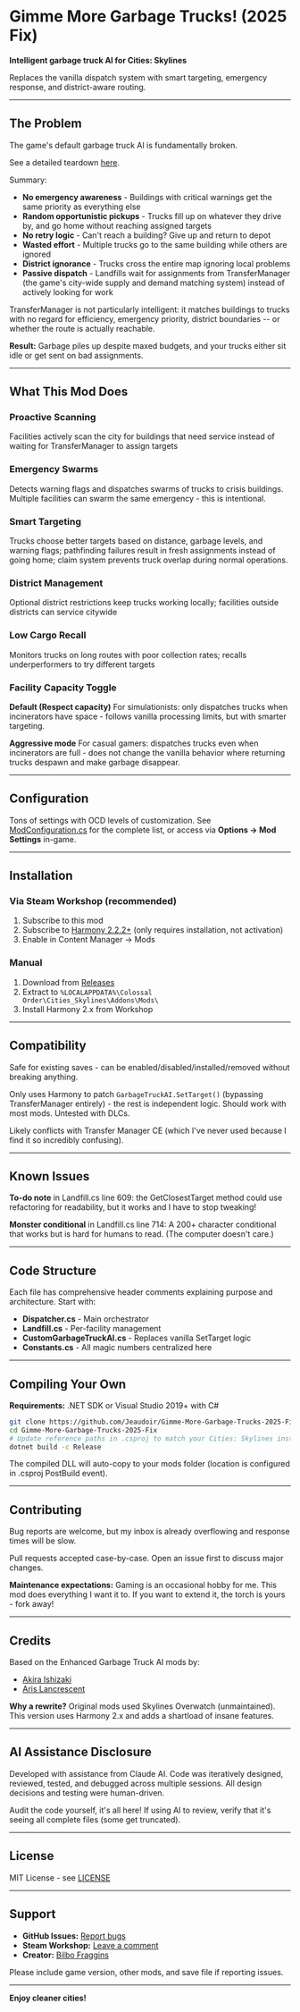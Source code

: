 # Gimme More Garbage Trucks! (2025 Fix)

**Intelligent garbage truck AI for Cities: Skylines**

Replaces the vanilla dispatch system with smart targeting, emergency response, and district-aware routing.

---

## The Problem

The game's default garbage truck AI is fundamentally broken.

See a detailed teardown [here](VANILLA_ANALYSIS.md).

Summary:
- **No emergency awareness** - Buildings with critical warnings get the same priority as everything else
- **Random opportunistic pickups** - Trucks fill up on whatever they drive by, and go home without reaching assigned targets
- **No retry logic** - Can't reach a building? Give up and return to depot
- **Wasted effort** - Multiple trucks go to the same building while others are ignored
- **District ignorance** - Trucks cross the entire map ignoring local problems
- **Passive dispatch** - Landfills wait for assignments from TransferManager (the game's city-wide supply and demand matching system) instead of actively looking for work

TransferManager is not particularly intelligent: it matches buildings to trucks with no regard for efficiency, emergency priority, district boundaries -- or whether the route is actually reachable.

**Result:** Garbage piles up despite maxed budgets, and your trucks either sit idle or get sent on bad assignments.

---

## What This Mod Does

### Proactive Scanning
Facilities actively scan the city for buildings that need service instead of waiting for TransferManager to assign targets

### Emergency Swarms
Detects warning flags and dispatches swarms of trucks to crisis buildings. Multiple facilities can swarm the same emergency - this is intentional.

### Smart Targeting
Trucks choose better targets based on distance, garbage levels, and warning flags; pathfinding failures result in fresh assignments instead of going home; claim system prevents truck overlap during normal operations.

### District Management
Optional district restrictions keep trucks working locally; facilities outside districts can service citywide

### Low Cargo Recall
Monitors trucks on long routes with poor collection rates; recalls underperformers to try different targets

### Facility Capacity Toggle
**Default (Respect capacity)** For simulationists: only dispatches trucks when incinerators have space - follows vanilla processing limits, but with smarter targeting.

**Aggressive mode** For casual gamers: dispatches trucks even when incinerators are full - does not change the vanilla behavior where returning trucks despawn and make garbage disappear.

---

## Configuration

Tons of settings with OCD levels of customization. See [ModConfiguration.cs](GimmeMoreGarbageTrucks2025/ModConfiguration.cs) for the complete list, or access via **Options → Mod Settings** in-game.

---

## Installation

### Via Steam Workshop (recommended)
1. Subscribe to this mod
2. Subscribe to [Harmony 2.2.2+](https://steamcommunity.com/sharedfiles/filedetails/?id=2040656402) (only requires installation, not activation)
3. Enable in Content Manager → Mods

### Manual
1. Download from [Releases](https://github.com/Jeaudoir/Gimme-More-Garbage-Trucks-2025-Fix/releases)
2. Extract to `%LOCALAPPDATA%\Colossal Order\Cities_Skylines\Addons\Mods\`
3. Install Harmony 2.x from Workshop

---

## Compatibility

Safe for existing saves - can be enabled/disabled/installed/removed without breaking anything.

Only uses Harmony to patch `GarbageTruckAI.SetTarget()` (bypassing TransferManager entirely) - the rest is independent logic. Should work with most mods. Untested with DLCs.

Likely conflicts with Transfer Manager CE (which I've never used because I find it so incredibly confusing).

---

## Known Issues

**To-do note** in Landfill.cs line 609: the GetClosestTarget method could use refactoring for readability, but it works and I have to stop tweaking!

**Monster conditional** in Landfill.cs line 714: A 200+ character conditional that works but is hard for humans to read. (The computer doesn't care.)

---

## Code Structure

Each file has comprehensive header comments explaining purpose and architecture. Start with:
- **Dispatcher.cs** - Main orchestrator
- **Landfill.cs** - Per-facility management
- **CustomGarbageTruckAI.cs** - Replaces vanilla SetTarget logic
- **Constants.cs** - All magic numbers centralized here

---

## Compiling Your Own

**Requirements:** .NET SDK or Visual Studio 2019+ with C#

```bash
git clone https://github.com/Jeaudoir/Gimme-More-Garbage-Trucks-2025-Fix.git
cd Gimme-More-Garbage-Trucks-2025-Fix
# Update reference paths in .csproj to match your Cities: Skylines installation
dotnet build -c Release
```

The compiled DLL will auto-copy to your mods folder (location is configured in .csproj PostBuild event).

---

## Contributing

Bug reports are welcome, but my inbox is already overflowing and response times will be slow.

Pull requests accepted case-by-case. Open an issue first to discuss major changes.

**Maintenance expectations:** Gaming is an occasional hobby for me. This mod does everything I want it to. If you want to extend it, the torch is yours - fork away!

---

## Credits

Based on the Enhanced Garbage Truck AI mods by:
- [Akira Ishizaki](https://github.com/akira-ishizaki/CS-EnhancedGarbageTruckAI)
- [Aris Lancrescent](https://github.com/arislancrescent/CS-EnhancedGarbageTruckAI)

**Why a rewrite?** Original mods used Skylines Overwatch (unmaintained). This version uses Harmony 2.x and adds a shartload of insane features.

---

## AI Assistance Disclosure

Developed with assistance from Claude AI. Code was iteratively designed, reviewed, tested, and debugged across multiple sessions. All design decisions and testing were human-driven.

Audit the code yourself, it's all here! If using AI to review, verify that it's seeing all complete files (some get truncated).

---

## License

MIT License - see [LICENSE](LICENSE)

---

## Support

- **GitHub Issues:** [Report bugs](https://github.com/Jeaudoir/Gimme-More-Garbage-Trucks-2025-Fix/issues)
- **Steam Workshop:** [Leave a comment](https://steamcommunity.com/sharedfiles/filedetails/?id=3592608347)
- **Creator:** [Bilbo Fraggins](https://steamcommunity.com/id/xd00d/myworkshopfiles/?appid=255710)

Please include game version, other mods, and save file if reporting issues.

---

**Enjoy cleaner cities!**
